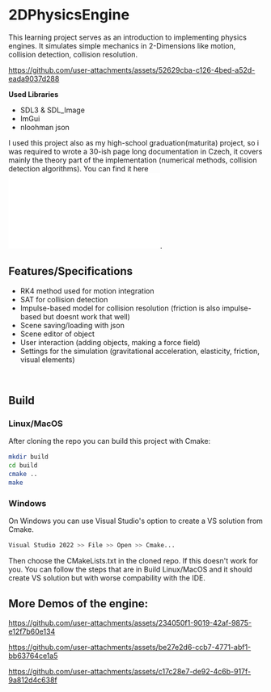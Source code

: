 
# 2DPhysicsEngine
This learning project serves as an introduction to implementing physics engines. It simulates simple mechanics in 2-Dimensions like motion, collision detection, collision resolution.




https://github.com/user-attachments/assets/52629cba-c126-4bed-a52d-eada9037d288




**Used Libraries**
* SDL3 & SDL_Image
* ImGui
* nloohman json

I used this project also as my high-school graduation(maturita) project, so i was required to wrote a 30-ish page long documentation in Czech, it covers mainly the theory part of the implementation (numerical methods, collision detection algorithms). You can find it here ![Documentation](assets/maturitni_prace.pdf).
## Features/Specifications
* RK4 method used for motion integration
* SAT for collision detection
* Impulse-based model for collision resolution (friction is also impulse-based but doesnt work that well)
* Scene saving/loading with json
* Scene editor of object
* User interaction (adding objects, making a force field)
* Settings for the simulation (gravitational acceleration, elasticity, friction, visual elements)
<br>

## Build 
### Linux/MacOS
After cloning the repo you can build this project with Cmake:
```sh
mkdir build 
cd build
cmake ..
make  
```
### Windows
On Windows you can use Visual Studio's option to create a VS solution from Cmake.
```sh
Visual Studio 2022 >> File >> Open >> Cmake...
```
Then choose the CMakeLists.txt in the cloned repo. If this doesn't work for you. You can follow the steps that are in Build Linux/MacOS and it should create VS solution but with worse compability with the IDE.


## More Demos of the engine:
https://github.com/user-attachments/assets/234050f1-9019-42af-9875-e12f7b60e134

https://github.com/user-attachments/assets/be27e2d6-ccb7-4771-abf1-bb63764ce1a5

https://github.com/user-attachments/assets/c17c28e7-de92-4c6b-917f-9a812d4c638f





